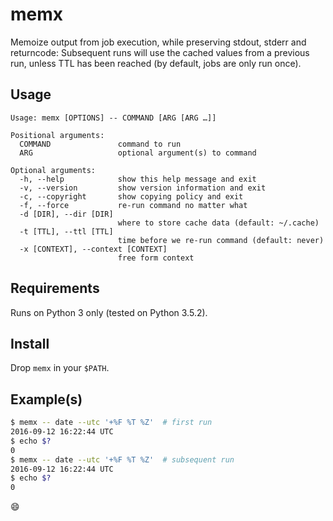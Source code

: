 # memx
Memoize output from job execution, while preserving stdout, stderr and
returncode: Subsequent runs will use the cached values from a previous run,
unless TTL has been reached (by default, jobs are only run once).

## Usage
```text
Usage: memx [OPTIONS] -- COMMAND [ARG [ARG …]]

Positional arguments:
  COMMAND               command to run
  ARG                   optional argument(s) to command

Optional arguments:
  -h, --help            show this help message and exit
  -v, --version         show version information and exit
  -c, --copyright       show copying policy and exit
  -f, --force           re-run command no matter what
  -d [DIR], --dir [DIR]
                        where to store cache data (default: ~/.cache)
  -t [TTL], --ttl [TTL]
                        time before we re-run command (default: never)
  -x [CONTEXT], --context [CONTEXT]
                        free form context
```

## Requirements
Runs on Python 3 only (tested on Python 3.5.2).

## Install
Drop `memx` in your `$PATH`.

## Example(s)
```sh
$ memx -- date --utc '+%F %T %Z'  # first run
2016-09-12 16:22:44 UTC
$ echo $?
0
$ memx -- date --utc '+%F %T %Z'  # subsequent run
2016-09-12 16:22:44 UTC
$ echo $?
0
```
:smile:
